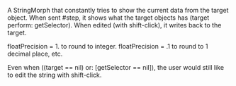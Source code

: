 A StringMorph that constantly tries to show the current data from the target object.  When sent #step, it shows what the target objects has (target perform: getSelector).  When edited (with shift-click), it writes back to the target.

floatPrecision = 1. to round to integer.
floatPrecision = .1 to round to 1 decimal place, etc.

Even when ((target == nil) or: [getSelector == nil]), the user would still like to edit the string with shift-click.